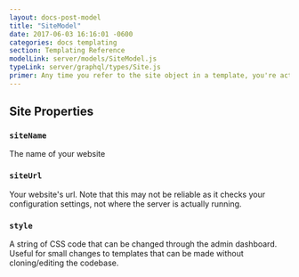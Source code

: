 ```yaml
---
layout: docs-post-model
title: "SiteModel"
date: 2017-06-03 16:16:01 -0600
categories: docs templating
section: Templating Reference
modelLink: server/models/SiteModel.js
typeLink: server/graphql/types/Site.js
primer: Any time you refer to the site object in a template, you're actually being provided with a SiteModel object.
---
```

## Site Properties

### `siteName`
The name of your website

### `siteUrl`
Your website's url. Note that this may not be reliable as it checks your configuration settings, not where the server is actually running.

### `style`
A string of CSS code that can be changed through the admin dashboard. Useful for small changes to templates that can be made without cloning/editing the codebase.
